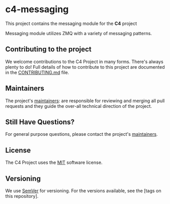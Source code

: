 # c4-messaging
This project contains the messaging module for the **C4** project

Messaging module utilizes ZMQ with a variety of messaging patterns.

## Contributing to the project
We welcome contributions to the C4 Project in many forms. There's always plenty to do! Full details of how to contribute to this project are documented in the [CONTRIBUTING.md](CONTRIBUTING.md) file.

## Maintainers
The project's [maintainers](MAINTAINERS.txt): are responsible for reviewing and merging all pull requests and they guide the over-all technical direction of the project.

## Still Have Questions?
For general purpose questions, please contact the project's [maintainers](MAINTAINERS.txt).

## License <a name="license"></a>
The C4 Project uses the [MIT](LICENSE) software license.


## Versioning

We use [SemVer](http://semver.org/) for versioning. For the versions available, see the [tags on this repository].